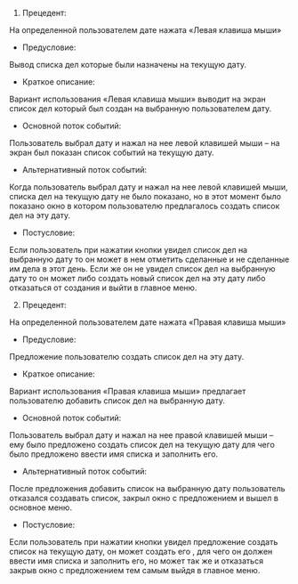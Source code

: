 1) Прецедент:

На определенной пользователем дате нажата «Левая клавиша мыши»

* Предусловие:

Вывод списка дел которые были назначены на текущую дату.

* Краткое описание:

Вариант использования «Левая клавиша мыши» выводит на экран список дел который был создан на выбранную пользователем дату.

* Основной поток событий:

Пользователь выбрал дату и нажал на нее левой клавишей мыши – на экран был показан список событий на текущую дату.

* Альтернативный поток событий:

Когда пользователь выбрал дату и нажал на нее левой клавишей мыши, списка дел на текущую дату не было показано, но в этот момент было показано окно в котором пользователю предлагалось создать список дел на эту дату.

* Постусловие:

Если пользователь при нажатии кнопки увидел список дел на выбранную дату то он может в нем отметить сделанные и не сделанные им дела в этот день. Если же он не увидел список дел на выбранную дату то он может либо создать новый список дел на эту дату либо отказаться от создания и выйти в главное меню.

2) Прецедент:

На определенной пользователем  дате нажата «Правая клавиша мыши»

* Предусловие:

Предложение пользователю создать список дел на эту дату.

* Краткое описание:

Вариант использования «Правая клавиша мыши»  предлагает пользователю добавить список дел на выбранную дату.

* Основной поток событий:

Пользователь выбрал дату и нажал на нее правой  клавишей мыши – ему было предложено создать список дел на текущую дату для чего было предложено ввести имя списка и заполнить его.

* Альтернативный поток событий:

После предложения добавить список на выбранную дату пользователь отказался создавать список, закрыл окно с предложением  и вышел в основное меню.

* Постусловие:

Если пользователь при нажатии кнопки  увидел предложение создать список на текущую дату, он может создать его , для чего он должен ввести имя списка и заполнить его, но может так же и отказаться закрыв окно с предложением тем самым  выйдя в главное меню.






